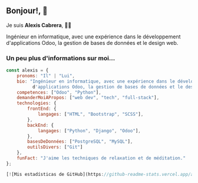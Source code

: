 <!--
**acpMicrocom/acpMicrocom** is a ✨ _special_ ✨ repository because its `README.md` (this file) appears on your GitHub profile.

Here are some ideas to get you started:

- 🔭 I’m currently working on ...
- 🌱 I’m currently learning ...
- 👯 I’m looking to collaborate on ...
- 🤔 I’m looking for help with ...
- 💬 Ask me about ...
- 📫 How to reach me: ...
- 😄 Pronouns: ...
- ⚡ Fun fact: ...
-->

## Bonjour!, 👋

Je suis **Alexis Cabrera**, 🧑‍💻  

Ingénieur en informatique, avec une expérience dans le développement d'applications Odoo, la gestion de bases de données et le design web.

### Un peu plus d'informations sur moi...
```javascript
const alexis = {
    pronoms: "Il" | "Lui",
    bio: "Ingénieur en informatique, avec une expérience dans le développement
          d'applications Odoo, la gestion de bases de données et le design web.",
    competences: ["Odoo", "Python"],
    demanderMoiAPropos: ["web dev", "tech", "full-stack"],
    technologies: {
        frontEnd: {
            langages: ["HTML", "Bootstrap", "SCSS"],
        },
        backEnd: {
            langages: ["Python", "Django", "Odoo"],
        },
        basesDeDonnées: ["PostgreSQL", "MySQL"],
        outilsDivers: ["Git"]
    },
    funFact: "J'aime les techniques de relaxation et de méditation."
};

[![Mis estadísticas de GitHub](https://github-readme-stats.vercel.app/api?username=acpMicrocom&show_icons=true&theme=radical)](https://github.com/acpMicrocom)


